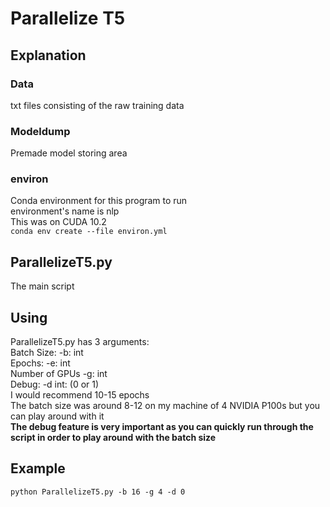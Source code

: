 # Parallelize T5
## Explanation
### Data
txt files consisting of the raw training data 
### Modeldump 
Premade model storing area
### environ
Conda environment for this program to run\
environment's name is nlp\
This was on CUDA 10.2\
`conda env create --file environ.yml`
## ParallelizeT5.py
The main script
## Using
ParallelizeT5.py has 3 arguments: \
Batch Size: -b: int\
Epochs: -e: int\
Number of GPUs -g: int\
Debug: -d int: (0 or 1)\
I would recommend 10-15 epochs \
The batch size was around 8-12 on my machine of 4 NVIDIA P100s but you can play around with it \
**The debug feature is very important as you can quickly run through the script in order to play around with the batch size**
## Example
`python ParallelizeT5.py -b 16 -g 4 -d 0`
